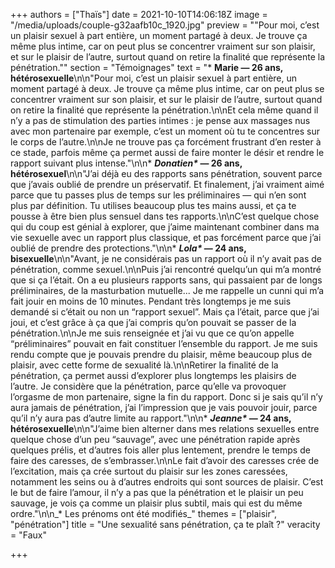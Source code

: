 +++
authors = ["Thaïs"]
date = 2021-10-10T14:06:18Z
image = "/media/uploads/couple-g32aafb10c_1920.jpg"
preview = "\"Pour moi, c’est un plaisir sexuel à part entière, un moment partagé à deux. Je trouve ça même plus intime, car on peut plus se concentrer vraiment sur son plaisir, et sur le plaisir de l’autre, surtout quand on retire la finalité que représente la pénétration.\""
section = "Témoignages"
text = "* **Marie&nbsp;&mdash;&nbsp;26 ans, hétérosexuelle**\n\n\"Pour moi, c’est un plaisir sexuel à part entière, un moment partagé à deux. Je trouve ça même plus intime, car on peut plus se concentrer vraiment sur son plaisir, et sur le plaisir de l’autre, surtout quand on retire la finalité que représente la pénétration.\n\nEt cela même quand il n’y a pas de stimulation des parties intimes&nbsp;: je pense aux massages nus avec mon partenaire par exemple, c’est un moment où tu te concentres sur le corps de l’autre.\n\nJe ne trouve pas ça forcément frustrant d’en rester à ce stade, parfois même ça permet aussi de faire monter le désir et rendre le rapport suivant plus intense.\"\n\n* **_Donatien&ast;_&nbsp;&mdash;&nbsp;26 ans, hétérosexuel**\n\n\"J’ai déjà eu des rapports sans pénétration, souvent parce que j’avais oublié de prendre un préservatif. Et finalement, j’ai vraiment aimé parce que tu passes plus de temps sur les préliminaires&nbsp;&mdash;&nbsp;qui n’en sont plus par définition. Tu utilises beaucoup plus tes mains aussi, et ça te pousse à être bien plus sensuel dans tes rapports.\n\nC’est quelque chose qui du coup est génial à explorer, que j’aime maintenant combiner dans ma vie sexuelle avec un rapport plus classique, et pas forcément parce que j’ai oublié de prendre des protections.\"\n\n* **_Lola&ast;_&nbsp;&mdash;&nbsp;24 ans, bisexuelle**\n\n\"Avant, je ne considérais pas un rapport où il n’y avait pas de pénétration, comme sexuel.\n\nPuis j’ai rencontré quelqu’un qui m’a montré que si ça l’était. On a eu plusieurs rapports sans, qui passaient par de longs préliminaires, de la masturbation mutuelle... Je me rappelle un cunni qui m’a fait jouir en moins de 10 minutes. Pendant très longtemps je me suis demandé si c’était ou non un &ldquo;rapport sexuel&rdquo;. Mais ça l’était, parce que j’ai joui, et c’est grâce à ça que j’ai compris qu’on pouvait se passer de la pénétration.\n\nJe me suis renseignée et j’ai vu que ce qu’on appelle &ldquo;préliminaires&rdquo; pouvait en fait constituer l’ensemble du rapport. Je me suis rendu compte que je pouvais prendre du plaisir, même beaucoup plus de plaisir, avec cette forme de sexualité là.\n\nRetirer la finalité de la pénétration, ça permet aussi d’explorer plus longtemps les plaisirs de l’autre. Je considère que la pénétration, parce qu’elle va provoquer l’orgasme de mon partenaire, signe la fin du rapport. Donc si je sais qu’il n’y aura jamais de pénétration, j’ai l’impression que je vais pouvoir jouir, parce qu’il n’y aura pas d’autre limite au rapport.\"\n\n* **_Jeanne&ast;_&nbsp;&mdash;&nbsp;24 ans, hétérosexuelle**\n\n\"J’aime bien alterner dans mes relations sexuelles entre quelque chose d’un peu &ldquo;sauvage&rdquo;, avec une pénétration rapide après quelques prélis, et d’autres fois aller plus lentement, prendre le temps de faire des caresses, de s’embrasser.\n\nLe fait d’avoir des caresses crée de l’excitation, mais ça crée surtout du plaisir sur les zones caressées, notamment les seins ou à d’autres endroits qui sont sources de plaisir. C’est le but de faire l’amour, il n’y a pas que la pénétration et le plaisir un peu sauvage, je vois ça comme un plaisir plus subtil, mais qui est du même ordre.\"\n\n_* Les prénoms ont été modifiés_"
themes = ["plaisir", "pénétration"]
title = "Une sexualité sans pénétration, ça te plaît&nbsp;?"
veracity = "Faux"

+++
